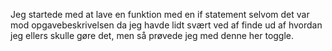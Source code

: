 Jeg startede med at lave en funktion med en if statement selvom det var mod opgavebeskrivelsen da jeg havde lidt svært ved af finde ud af hvordan jeg ellers skulle gøre det, men så prøvede jeg med denne her toggle.